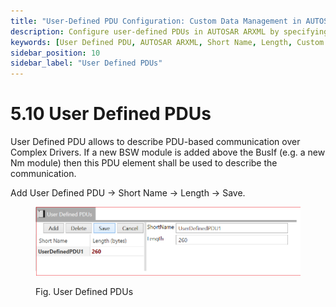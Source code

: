 ```yaml
---
title: "User-Defined PDU Configuration: Custom Data Management in AUTOSAR"
description: Configure user-defined PDUs in AUTOSAR ARXML by specifying names and lengths. Tailor your communication structure for efficient and flexible data management in automotive systems.
keywords: [User Defined PDU, AUTOSAR ARXML, Short Name, Length, Custom Protocol Data Units]
sidebar_position: 10
sidebar_label: "User Defined PDUs"
---
```


# 5.10 User Defined PDUs 

User Defined PDU allows to describe PDU-based communication over Complex Drivers. If a new BSW module is added above the BusIf (e.g. a new Nm module) then this PDU element shall be used to describe the communication.

Add User Defined PDU → Short Name → Length → Save.

<div class="text--center">

<figure>

![User Defined PDUs](../assets/image21.webp "- User Defined PDUs")
<figcaption>Fig. User Defined PDUs</figcaption>
</figure>
</div>

